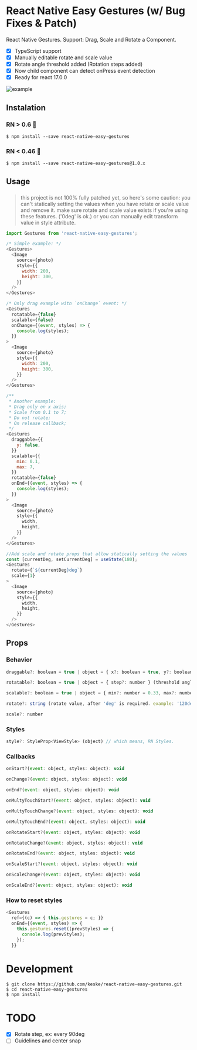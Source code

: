 # React Native Easy Gestures (w/ Bug Fixes & Patch)

React Native Gestures. Support: Drag, Scale and Rotate a Component.

- [x] TypeScript support
- [x] Manually editable rotate and scale value
- [x] Rotate angle threshold added (Rotation steps added)
- [x] Now child component can detect onPress event detection
- [x] Ready for react 17.0.0

![example](https://raw.githubusercontent.com/keske/react-native-easy-gestures/master/static/gestures.gif)

## Instalation

### RN > 0.6 👶

```
$ npm install --save react-native-easy-gestures
```

### RN < 0.46 👴

```
$ npm install --save react-native-easy-gestures@1.0.x
```

## Usage

### <Warning>

> this project is not 100% fully patched yet, so here's some caution:
> you can't statically setting the values when you have rotate or scale value and remove it.
> make sure rotate and scale value exists if you're using these features. ('0deg' is ok.)
> or you can manually edit transform value in style attribute.

```js
import Gestures from 'react-native-easy-gestures';

/* Simple example: */
<Gestures>
  <Image
    source={photo}
    style={{
      width: 200,
      height: 300,
    }}
  />
</Gestures>

/* Only drag example witn `onChange` event: */
<Gestures
  rotatable={false}
  scalable={false}
  onChange={(event, styles) => {
    console.log(styles);
  }}
>
  <Image
    source={photo}
    style={{
      width: 200,
      height: 300,
    }}
  />
</Gestures>

/**
 * Another example:
 * Drag only on x axis;
 * Scale from 0.1 to 7;
 * Do not rotate;
 * On release callback;
 */
<Gestures
  draggable={{
    y: false,
  }}
  scalable={{
    min: 0.1,
    max: 7,
  }}
  rotatable={false}
  onEnd={(event, styles) => {
    console.log(styles);
  }}
>
  <Image
    source={photo}
    style={{
      width,
      height,
    }}
  />
</Gestures>

//Add scale and rotate props that allow statically setting the values
const [currentDeg, setCurrentDeg] = useState(180);
<Gestures
  rotate={`${currentDeg}deg`}
  scale={1}
>
  <Image
    source={photo}
    style={{
      width,
      height,
    }}
  />
</Gestures>
```

## Props

### Behavior

```javascript
draggable?: boolean = true | object = { x?: boolean = true, y?: boolean = true }
```

```javascript
rotatable?: boolean = true | object = { step?: number } (threshold angle)
```

```javascript
scalable?: boolean = true | object = { min?: number = 0.33, max?: number = 2 }
```

```javascript
rotate?: string (rotate value, after 'deg' is required. example: '120deg')
```

```javascript
scale?: number
```

### Styles

```javascript
style?: StyleProp<ViewStyle> (object) // which means, RN Styles.
```

### Callbacks

```javascript
onStart?(event: object, styles: object): void
```

```javascript
onChange?(event: object, styles: object): void
```

```javascript
onEnd?(event: object, styles: object): void
```

```javascript
onMultyTouchStart?(event: object, styles: object): void
```

```javascript
onMultyTouchChange?(event: object, styles: object): void
```

```javascript
onMultyTouchEnd?(event: object, styles: object): void
```

```javascript
onRotateStart?(event: object, styles: object): void
```

```javascript
onRotateChange?(event: object, styles: object): void
```

```javascript
onRotateEnd?(event: object, styles: object): void
```

```javascript
onScaleStart?(event: object, styles: object): void
```

```javascript
onScaleChange?(event: object, styles: object): void
```

```javascript
onScaleEnd?(event: object, styles: object): void
```

### How to reset styles

```javascript
<Gestures
  ref={(c) => { this.gestures = c; }}
  onEnd={(event, styles) => {
    this.gestures.reset((prevStyles) => {
      console.log(prevStyles);
    });
  }}
```

# Development

```
$ git clone https://github.com/keske/react-native-easy-gestures.git
$ cd react-native-easy-gestures
$ npm install
```

# TODO

- [x] Rotate step, ex: every 90deg
- [ ] Guidelines and center snap
